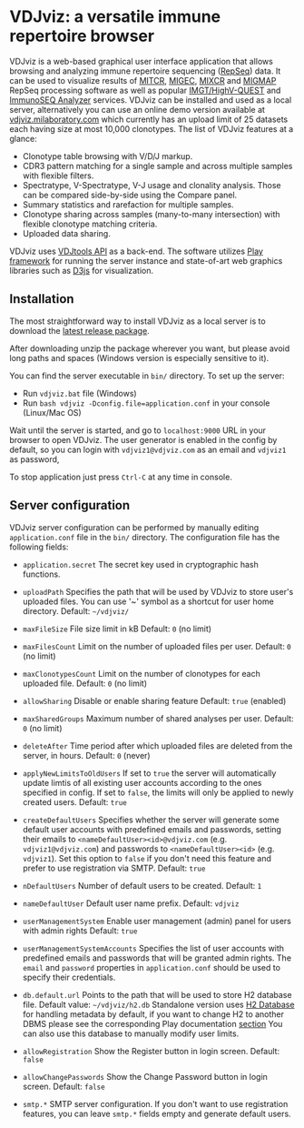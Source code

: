 # VDJviz: a versatile immune repertoire browser

VDJviz is a web-based graphical user interface application that allows browsing and analyzing immune repertoire sequencing ([RepSeq](http://onlinelibrary.wiley.com/doi/10.1111/j.1365-2567.2011.03527.x/epdf)) data. It can be used to visualize results of [MITCR](mitcr.milaboratory.com), [MIGEC](https://github.com/mikessh/migec), [MIXCR](mixcr.milaboratory.com) and [MIGMAP](https://github.com/mikessh/migmap) RepSeq processing software as well as popular [IMGT/HighV-QUEST](http://www.imgt.org/HighV-QUEST/login.action) and [ImmunoSEQ Analyzer](http://www.adaptivebiotech.com/immunoseq/analyzer) services. VDJviz can be installed and used as a local server, alternatively you can use an online demo version available at [vdjviz.milaboratory.com](http://vdjviz.milaboratory.com) which currently has an upload limit of 25 datasets each having size at most 10,000 clonotypes. The list of VDJviz features at a glance:

- Clonotype table browsing with V/D/J markup.
- CDR3 pattern matching for a single sample and across multiple samples with flexible filters.
- Spectratype, V-Spectratype, V-J usage and clonality analysis. Those can be compared side-by-side using the Compare panel.
- Summary statistics and rarefaction for multiple samples.
- Clonotype sharing across samples (many-to-many intersection) with flexible clonotype matching criteria.
- Uploaded data sharing.

VDJviz uses [VDJtools API](https://github.com/mikessh/vdjtools) as a back-end. The software utilizes [Play framework](https://www.playframework.com/) for running the server instance and state-of-art web graphics libraries such as [D3js](http://d3js.org/) for visualization. 

## Installation

The most straightforward way to install VDJviz as a local server is to download the [latest release package](https://github.com/antigenomics/vdjviz/releases/latest).

After downloading unzip the package wherever you want, but please avoid long paths and spaces (Windows version is especially sensitive to it).

You can find the server executable in ``bin/`` directory. To set up the server:

- Run `vdjviz.bat` file (Windows)
- Run `bash vdjviz -Dconfig.file=application.conf` in your console (Linux/Mac OS)

Wait until the server is started, and go to ``localhost:9000`` URL in your browser to open VDJviz.
The user generator is enabled in the config by default, so you can login with `vdjviz1@vdjviz.com` as an email and `vdjviz1` as password,

To stop application just press `Ctrl-C` at any time in console.

## Server configuration

VDJviz server configuration can be performed by manually editing ``application.conf`` file in the ``bin/`` directory. The configuration file has the following fields:

- ``application.secret``
The secret key used in cryptographic hash functions.

- ``uploadPath``
Specifies the path that will be used by VDJviz to store user's uploaded files.
You can use '~' symbol as a shortcut for user home directory.
Default: `~/vdjviz/`

- ``maxFileSize``
File size limit in kB
Default: `0` (no limit)

- ``maxFilesCount``
Limit on the number of uploaded files per user.
Default: ``0`` (no limit)

- ``maxClonotypesCount``
Limit on the number of clonotypes for each uploaded file.
Default: ``0`` (no limit)

- ``allowSharing``
Disable or enable sharing feature
Default: ``true`` (enabled)

- ``maxSharedGroups``
Maximum number of shared analyses per user.
Default: ``0`` (no limit)
 
- ``deleteAfter``
Time period after which uploaded files are deleted from the server, in hours.
Default: ``0`` (never)

- ``applyNewLimitsToOldUsers``
If set to ``true`` the server will automatically update limtis of all existing user accounts according to the ones specified in config. If set to ``false``, the limits will only be applied to newly created users.
Default: ``true``

- ``createDefaultUsers``
Specifies whether the server will generate some default user accounts with predefined emails and passwords, setting their emails to ``<nameDefaultUser><id>@vdjviz.com`` (e.g. ``vdjviz1@vdjviz.com``) and passwords to ``<nameDefaultUser><id>`` (e.g. ``vdjviz1``). Set this option to ``false`` if you don't need this feature and prefer to use registration via SMTP.
Default: ``true``

- ``nDefaultUsers``
Number of default users to be created.
Default: ``1``

- ``nameDefaultUser``
Default user name prefix.
Default: `vdjviz`

- ``userManagementSystem``
Enable user management (admin) panel for users with admin rights
Default: `true`

- ``userManagementSystemAccounts``
Specifies the list of user accounts with predefined emails and passwords that will be granted admin rights. The ``email`` and ``password`` properties in ``application.conf`` should be used to specify their credentials.

- ``db.default.url``
Points to the path that will be used to store H2 database file.
Default value: ``~/vdjviz/h2.db``
Standalone version uses [H2 Database](http://www.h2database.com/html/main.html) for handling metadata by default, if you want to change H2 to another DBMS please see the corresponding Play documentation [section](https://www.playframework.com/documentation/2.2.4/JavaDatabase)
You can also use this database to manually modify user limits.

- ``allowRegistration``
Show the Register button in login screen.
Default: ``false``

- ``allowChangePasswords``
Show the Change Password button in login screen.
Default: ``false``

- ``smtp.*``
SMTP server configuration.
If you don't want to use registration features, you can leave ``smtp.*`` fields empty and generate default users.
